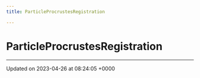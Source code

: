 ```yaml
---
title: ParticleProcrustesRegistration

---
```


# ParticleProcrustesRegistration





-------------------------------

Updated on 2023-04-26 at 08:24:05 +0000